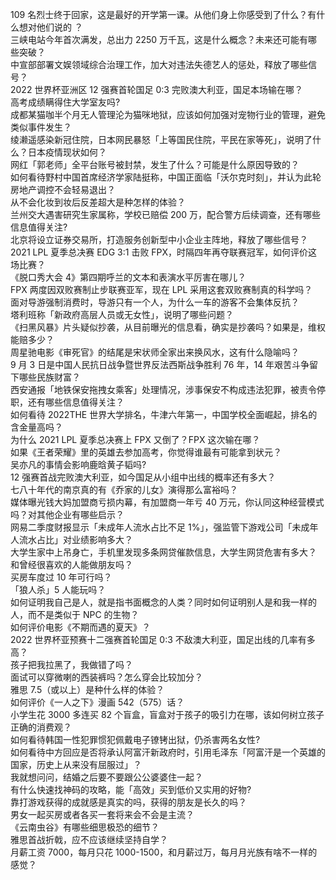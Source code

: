 109 名烈士终于回家，这是最好的开学第一课。从他们身上你感受到了什么？有什么想对他们说的 ？  
三峡电站今年首次满发，总出力 2250 万千瓦，这是什么概念？未来还可能有哪些突破？  
中宣部部署文娱领域综合治理工作，加大对违法失德艺人的惩处，释放了哪些信号？  
2022 世界杯亚洲区 12 强赛首轮国足 0:3 完败澳大利亚，国足本场输在哪？  
高考成绩瞒得住大学室友吗?  
成都某猫咖半个月无人管理沦为猫咪地狱，应该如何加强对宠物行业的管理，避免类似事件发生？  
绫濑遥感染新冠住院，日本网民暴怒「上等国民住院，平民在家等死」，说明了什么？日本疫情现状如何？  
网红「郭老师」全平台账号被封禁，发生了什么？可能是什么原因导致的？  
如何看待野村中国首席经济学家陆挺称，中国正面临「沃尔克时刻」，并认为此轮房地产调控不会轻易退出？  
从不会化妆到妆后反差超大是种怎样的体验？  
兰州交大遇害研究生家属称，学校已赔偿 200 万，配合警方后续调查，还有哪些信息值得关注?  
北京将设立证券交易所，打造服务创新型中小企业主阵地，释放了哪些信号？  
2021 LPL 夏季总决赛 EDG 3:1 击败 FPX，时隔四年再夺联赛冠军，如何评价这场比赛？  
《脱口秀大会 4》第四期呼兰的文本和表演水平厉害在哪儿？  
FPX 两度因双败赛制止步联赛亚军，现在 LPL 采用这套双败赛制真的科学吗？  
面对导游强制消费时，导游只有一个人，为什么一车的游客不会集体反抗？  
塔利班称「新政府高层人员或无女性」，说明了哪些问题？  
《扫黑风暴》片头疑似抄袭，从目前曝光的信息看，确实是抄袭吗？如果是，维权能赔多少？  
周星驰电影《审死官》的结尾是宋状师全家出来换风水，这有什么隐喻吗？  
9 月 3 日是中国人民抗日战争暨世界反法西斯战争胜利 76 年，14 年艰苦斗争留下哪些民族财富？  
西安通报「地铁保安拖拽女乘客」处理情况，涉事保安不构成违法犯罪，被责令停职，还有哪些信息值得关注？  
如何看待 2022THE 世界大学排名，牛津六年第一，中国学校全面崛起，排名的含金量高吗？  
为什么 2021 LPL 夏季总决赛上 FPX 又倒了？FPX 这次输在哪？  
如果《王者荣耀》里的英雄去参加高考，你觉得谁最有可能拿到状元？  
吴亦凡的事情会影响鹿晗黄子韬吗?  
12 强赛首战完败澳大利亚，如今国足从小组中出线的概率还有多大？  
七八十年代的南京真的有《乔家的儿女》演得那么富裕吗？  
媒体曝光钱大妈加盟商亏损内幕，有加盟商一年亏 40 万元，你认同这种经营模式吗？对其他企业有哪些启示？  
网易二季度财报显示「未成年人流水占比不足 1%」，强监管下游戏公司「未成年人流水占比」对业绩影响多大？  
大学生家中上吊身亡，手机里发现多条网贷催款信息，大学生网贷危害有多大？  
和曾经很喜欢的人能做朋友吗？  
买房车度过 10 年可行吗？  
「狼人杀」5 人能玩吗？  
如何证明我自己是人，就是指书面概念的人类？同时如何证明别人是和我一样的人，而不是类似于 NPC 的生物？  
如何评价电影《不期而遇的夏天》？  
2022 世界杯亚预赛十二强赛首轮国足 0:3 不敌澳大利亚，国足出线的几率有多高？  
孩子把我拉黑了，我做错了吗？  
面试可以穿微喇的西装裤吗？怎么穿会比较加分？  
雅思 7.5（或以上）是种什么样的体验？  
如何评价《一人之下》漫画 542（575）话？  
小学生花 3000 多连买 82 个盲盒，盲盒对于孩子的吸引力在哪，该如何树立孩子正确的消费观？  
如何看待韩国一性犯罪惯犯佩戴电子镣铐出狱，仍杀害两名女性?  
如何看待中方回应是否将承认阿富汗新政府时，引用毛泽东「阿富汗是一个英雄的国家，历史上从来没有屈服过」？  
我就想问问，结婚之后要不要跟公公婆婆住一起？  
有什么快速找神码的攻略，能「高效」买到低价又实用的好物?  
靠打游戏获得的成就感是真实的吗，获得的朋友是长久的吗？  
男女一起买房或者各买一套将来会不会是主流？  
《云南虫谷》有哪些细思极恐的细节？  
雅思首战折戟，应不应该继续坚持自学？  
月薪工资 7000，每月只花 1000-1500，和月薪过万，每月月光族有啥不一样的感觉？  
